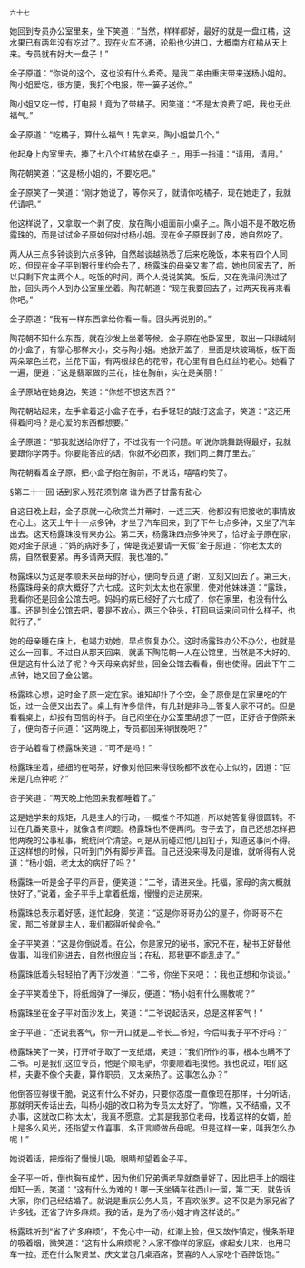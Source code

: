     六十七 

   她回到专员办公室里来，坐下笑道：“当然，样样都好，最好的就是一盘红橘，这水果已有两年没有吃过了。现在火车不通，轮船也少进口，大概南方红橘从天上来。专员就有好大一盘子！”

   金子原道：“你说的这个，这也没有什么希奇。是我二弟由重庆带来送杨小姐的。陶小姐爱吃，很方便，我打个电报，带一篓子送你。”

   陶小姐又吃一惊，打电报！竟为了带橘子。因笑道：“不是太浪费了吧，我也无此福气。”

   金子原道：“吃橘子，算什么福气！先拿来，陶小姐尝几个。”

   他起身上内室里去，捧了七八个红橘放在桌子上，用手一指道：“请用，请用。”

   陶花朝笑道：“这是杨小姐的，不要吃吧。”

   金子原笑了一笑道：“刚才她说了，等你来了，就请你吃橘子，现在她走了，我就代请吧。”

   他这样说了，又拿取一个剥了皮，放在陶小姐面前小桌子上。陶小姐不是不敢吃杨露珠的，而是试试金子原如何对付杨小姐。现在金子原既剥了皮，她自然吃了。

   两人从三点多钟谈到六点多钟，自然越谈越熟悉了后来吃晚饭，本来有四个人同吃，但现在金子平到银行里约会去了，杨露珠的母亲又害了病，她也回家去了，所以只剩下宾主两个人。吃饭的时间，两个人说说笑笑。饭后，又在洗澡间洗过了脸，回头两个人到办公室里坐着。陶花朝道：“现在我要回去了，过两天我再来看你吧。”

   金子原道：“我有一样东西拿给你看一看。回头再说别的。”

   陶花朝不知什么东西，就在沙发上坐着等候。金子原在他卧室里，取出一只绿绒制的小盒子，有掌心那样大小，交与陶小姐。她掀开盖子，里面是块玻璃板，板下面两朵翠色兰花，兰花下面，有两根绿色的花带，花心里有自色红丝的花心。她看了一遍，便道：“这是翡翠做的兰花，挂在胸前，实在是美丽！”

   金子原站在她身边，笑道：“你想不想这东西？”

   陶花朝站起来，左手拿着这小盒子在手，右手轻轻的敲打这盒子，笑道：“这还用得着问吗？是心爱的东西都想要。”

   金子原道：“那我就送给你好了，不过我有一个问题。听说你跳舞跳得最好，我就要跟你学两手。你要能答应的话，你就不必回家，我们同上舞厅里去。”

   陶花朝看着金子原，把小盒子抱在胸前，不说话，嘻嘻的笑了。

   §第二十一回 话到家人残花须割席 谁为西子甘露有甜心

   自这日晚上起，金子原就一心欣赏兰并蒂时，一连三天，他都没有把接收的事情放在心上。这天上午十一点多钟，才坐了汽车回来，到了下午七点多钟，又坐了汽车出去。这天杨露珠没有来办公。第二天，杨露珠四点多钟来了，恰好金子原在家，她对金子原道：“妈的病好多了，俾是我述要请一天假”金子原道：“你老太太的病，自然很要紧。再多请两天假，我也准的。”

   杨露珠以为这是孝顺未来岳母的好心，便向专员道了谢，立刻又回去了。第三天，杨露珠母亲的病大概好了六七成。这时刘太太也在家里，使对他妹妹道：“露珠，我看你还是回金公馆去吧。妈妈的病已经好了六七成了，你在家里，也没有什么事。还是到金公馆去吧，要是不放心，两三个钟头，打回电话来问问什么样子，也就行了。”

   她的母亲睡在床上，也竭力劝她，早点恢复办公。这时杨露珠办公不办公，也就是这么一回事。不过自从那天回来，就丢下陶花朝一人在公馆里，当然是不大好的。但是这有什么法子呢？今天母亲病好些，回金公馆去看看，倒也使得。因此下午三点钟，她又回了金公馆。

   杨露珠心想，这时金子原一定在家。谁知却扑了个空，金子原倒是在家里吃的午饭，过一会便又出去了。桌上有许多信件，有几封是非马上答复人家不可的。但是看看桌上，却投有回信的样子。自己闷坐在办公室里胡想了一回，正好杏子倒茶来了，便向杏子问道：“这两晚上，专员都回来得很晚吧？”

   杏子站着看了杨露珠笑道：“可不是吗！”

   杨露珠坐着，细细的在喝茶，好像对他回来得很晚都不放在心上似的，因道：“回来是几点钟呢？”

   杏子笑道：“两天晚上他回来我都睡着了。”

   这是她学来的规矩，凡是主人的行动，一概推个不知道，所以她答复得很圆转。不过在几番笑意中，就像含有问题。杨露珠也不便再问。杏子去了，自己还想怎样把他两晚的公事私事，统统问个清楚。可是从前碰过他几回钉子，知道这事问不得。正这样想的时候，只听到门外有脚步声音。自己还没来得及问是谁，就听得有人说道：“杨小姐，老太太的病好了吗？”

   杨露珠一听是金子平的声音，便笑道：“二爷，请进来坐。托福，家母的病大概就快好了。”说着，金子平手上拿着纸烟，慢慢的走进房来。

   杨露珠总表示着好感，连忙起身，笑道：“这是你哥哥办公的屋子，你哥哥不在家，那二爷就是主人，我们都得听候命令。”

   金子平笑道：“这是你倒说着。在公，你是家兄的秘书，家兄不在，秘书正好替他做事，叫我们别进去，自然也很应当；在私，那我更不能乱走了。”

   杨露珠低着头轻轻拍了两下沙发道：“二爷，你坐下来吧：：我也正想和你谈谈。”

   金子平笑着坐下，将纸烟弹了一弹灰，便道：“杨小姐有什么赐教呢？”

   杨露珠坐在金子平对面沙发上，笑道：“二爷说起话来，总是这样客气！”

   金子平道：“还说我客气，你一开口就是二爷长二爷短，今后叫我子平不好吗？”

   杨露珠笑了一笑，打开听子取了一支纸烟，笑道：“我们所作的事，根本也瞒不了二爷。可是我们这位专员，他是个顺毛驴，你要顺着毛摸他。我也说过，咱们这样，夫妻不像个夫妻，算作职员，又太亲热了。这事怎么办？”

   他倒答应得很干脆，说这有什么不好办，只要你态度一直像现在那样，十分听话，那就明天传话出去，叫杨小姐的改口称为专员太太好了。“你瞧，又不结婚，又不办事，这就改口称‘太太’，我真不愿意。尤其是我那位老母，找着这样的女婿，脸上是多么风光，还指望大作喜事，名正言顺做岳母呢。但是这样一来，叫我怎么办呢！”

   她说着话，把烟衔了慢慢儿吸，眼睛却望着金子平。

   金子平一听，倒也胸有成竹，因为他们兄弟俩老早就商量好了，因此把手上的烟往烟缸一丢，笑道：“这有什么为难的！哪一天坐辆车往西山一溜，第二天，就告诉大家，你们己经结婚了。就说是重庆公务人员，不喜欢张罗。这不仅是为家兄省了许多钱，还省了许多麻烦。我的话，是为了杨小姐才肯这样说的。”

   杨露珠听到“省了许多麻烦”，不免心中一动，红潮上脸，但又故作镇定，慢条斯理的吸着烟，微笑道：“这有什么麻烦呢？人家不像样的家庭，嫁起女儿来，也用马车一拉。还在什么聚贤堂、庆文堂包几桌酒席，贺喜的人大家吃个酒醉饭饱。”


